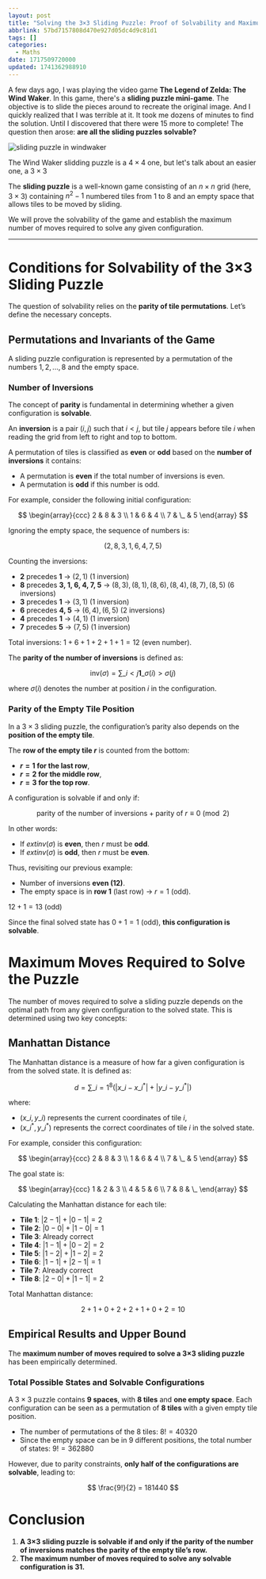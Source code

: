 ```yaml
---
layout: post
title: "Solving the 3×3 Sliding Puzzle: Proof of Solvability and Maximum Moves"
abbrlink: 57bd7157808d470e927d05dc4d9c81d1
tags: []
categories:
  - Maths
date: 1717509720000
updated: 1741362988910
---
```


A few days ago, I was playing the video game **The Legend of Zelda: The Wind Waker**. In this game, there's a **sliding puzzle mini-game**. The objective is to slide the pieces around to recreate the original image. And I quickly realized that I was terrible at it. It took me dozens of minutes to find the solution. Until I discovered that there were 15 more to complete! The question then arose: **are all the sliding puzzles solvable?**

![sliding puzzle in windwaker](https://i.ytimg.com/vi/bwUZKWMLjkU/maxresdefault.jpg)

The Wind Waker slidding puzzle is a $4 \times 4$ one, but let's talk about an easier one, a $3 \times 3$

The **sliding puzzle** is a well-known game consisting of an $n \times n$ grid (here, $3 \times 3$) containing $n^2 - 1$ numbered tiles from $1$ to $8$ and an empty space that allows tiles to be moved by sliding.

We will prove the solvability of the game and establish the maximum number of moves required to solve any given configuration.

***

# **Conditions for Solvability of the 3×3 Sliding Puzzle**

The question of solvability relies on the **parity of tile permutations**. Let’s define the necessary concepts.

## **Permutations and Invariants of the Game**

A sliding puzzle configuration is represented by a permutation of the numbers ${1, 2, ..., 8}$ and the empty space.

### **Number of Inversions**

The concept of **parity** is fundamental in determining whether a given configuration is **solvable**.

An **inversion** is a pair $(i, j)$ such that $i < j$, but tile $j$ appears before tile $i$ when reading the grid from left to right and top to bottom.

A permutation of tiles is classified as **even** or **odd** based on the **number of inversions** it contains:

- A permutation is **even** if the total number of inversions is even.
- A permutation is **odd** if this number is odd.

For example, consider the following initial configuration:

$$
\begin{array}{ccc}
2 & 8 & 3 \\
1 & 6 & 4 \\
7 & \_ & 5
\end{array}
$$

Ignoring the empty space, the sequence of numbers is:

$$
(2, 8, 3, 1, 6, 4, 7, 5)
$$

Counting the inversions:

- **2** precedes **1** → $(2,1)$ (1 inversion)
- **8** precedes **3, 1, 6, 4, 7, 5** → $(8,3), (8,1), (8,6), (8,4), (8,7), (8,5)$ (6 inversions)
- **3** precedes **1** → $(3,1)$ (1 inversion)
- **6** precedes **4, 5** → $(6,4), (6,5)$ (2 inversions)
- **4** precedes **1** → $(4,1)$ (1 inversion)
- **7** precedes **5** → $(7,5)$ (1 inversion)

Total inversions: $1 + 6 + 1 + 2 + 1 + 1 = 12$ (even number).

The **parity of the number of inversions** is defined as:

$$
\text{inv}(\sigma) = \sum\_{i < j} \mathbf{1}\_{\sigma(i) > \sigma(j)}
$$

where $\sigma(i)$ denotes the number at position $i$ in the configuration.

### **Parity of the Empty Tile Position**

In a $3 \times 3$ sliding puzzle, the configuration’s parity also depends on the **position of the empty tile**.

The **row of the empty tile $r$** is counted from the bottom:

- **$r = 1$ for the last row**,
- **$r = 2$ for the middle row**,
- **$r = 3$ for the top row**.

A configuration is solvable if and only if:

$$
\text{parity of the number of inversions} + \text{parity of } r \equiv 0 \pmod{2}
$$

In other words:

- If $ext{inv}(\sigma)$ is **even**, then $r$ must be **odd**.
- If $ext{inv}(\sigma)$ is **odd**, then $r$ must be **even**.

Thus, revisiting our previous example:

- Number of inversions **even (12)**.
- The empty space is in **row 1** (last row) → $r = 1$ (odd).

$12 + 1 = 13$ (odd)

Since the final solved state has $0 + 1 = 1$ (odd), **this configuration is solvable**.

# **Maximum Moves Required to Solve the Puzzle**

The number of moves required to solve a sliding puzzle depends on the optimal path from any given configuration to the solved state. This is determined using two key concepts:

## **Manhattan Distance**

The Manhattan distance is a measure of how far a given configuration is from the solved state. It is defined as:

$$
d = \sum\_{i=1}^{8} \left( |x\_i - x\_i^*| + |y\_i - y\_i^*| \right)
$$

where:

- $(x\_i, y\_i)$ represents the current coordinates of tile $i$,
- $(x\_i^*, y\_i^*)$ represents the correct coordinates of tile $i$ in the solved state.

For example, consider this configuration:

$$
\begin{array}{ccc}
2 & 8 & 3 \\
1 & 6 & 4 \\
7 & \_ & 5
\end{array}
$$

The goal state is:

$$
\begin{array}{ccc}
1 & 2 & 3 \\
4 & 5 & 6 \\
7 & 8 & \_
\end{array}
$$

Calculating the Manhattan distance for each tile:

- **Tile 1**: $|2-1| + |0-1| = 2$
- **Tile 2**: $|0-0| + |1-0| = 1$
- **Tile 3**: Already correct
- **Tile 4**: $|1-1| + |0-2| = 2$
- **Tile 5**: $|1-2| + |1-2| = 2$
- **Tile 6**: $|1-1| + |2-1| = 1$
- **Tile 7**: Already correct
- **Tile 8**: $|2-0| + |1-1| = 2$

Total Manhattan distance:

$$
2 + 1 + 0 + 2 + 2 + 1 + 0 + 2 = 10
$$

## **Empirical Results and Upper Bound**

The **maximum number of moves required to solve a 3×3 sliding puzzle** has been empirically determined.

### **Total Possible States and Solvable Configurations**

A $3 \times 3$ puzzle contains **9 spaces**, with **8 tiles** and **one empty space**. Each configuration can be seen as a permutation of **8 tiles** with a given empty tile position.

- The number of permutations of the 8 tiles: $8! = 40320$
- Since the empty space can be in 9 different positions, the total number of states: $9! = 362880$

However, due to parity constraints, **only half of the configurations are solvable**, leading to:

$$
\frac{9!}{2} = 181440
$$

# **Conclusion**

1. **A 3×3 sliding puzzle is solvable if and only if the parity of the number of inversions matches the parity of the empty tile’s row.**
2. **The maximum number of moves required to solve any solvable configuration is 31.**
